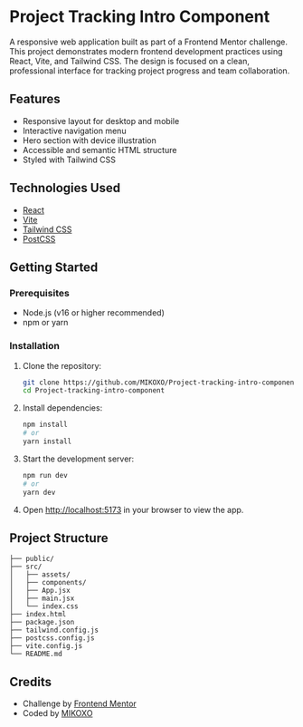 # Project Tracking Intro Component

A responsive web application built as part of a Frontend Mentor challenge. This project demonstrates modern frontend development practices using React, Vite, and Tailwind CSS. The design is focused on a clean, professional interface for tracking project progress and team collaboration.

## Features

- Responsive layout for desktop and mobile
- Interactive navigation menu
- Hero section with device illustration
- Accessible and semantic HTML structure
- Styled with Tailwind CSS

## Technologies Used

- [React](https://react.dev/)
- [Vite](https://vitejs.dev/)
- [Tailwind CSS](https://tailwindcss.com/)
- [PostCSS](https://postcss.org/)

## Getting Started

### Prerequisites

- Node.js (v16 or higher recommended)
- npm or yarn

### Installation

1. Clone the repository:
   ```bash
   git clone https://github.com/MIKOXO/Project-tracking-intro-component.git
   cd Project-tracking-intro-component
   ```
2. Install dependencies:
   ```bash
   npm install
   # or
   yarn install
   ```
3. Start the development server:
   ```bash
   npm run dev
   # or
   yarn dev
   ```
4. Open [http://localhost:5173](http://localhost:5173) in your browser to view the app.

## Project Structure

```
├── public/
├── src/
│   ├── assets/
│   ├── components/
│   ├── App.jsx
│   ├── main.jsx
│   └── index.css
├── index.html
├── package.json
├── tailwind.config.js
├── postcss.config.js
├── vite.config.js
└── README.md
```

## Credits

- Challenge by [Frontend Mentor](https://www.frontendmentor.io/challenges/project-tracking-intro-component-5d289097500fcb331a67d80e)
- Coded by [MIKOXO](https://github.com/MIKOXO)
